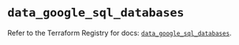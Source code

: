 # `data_google_sql_databases`

Refer to the Terraform Registry for docs: [`data_google_sql_databases`](https://registry.terraform.io/providers/hashicorp/google/6.24.0/docs/data-sources/sql_databases).
